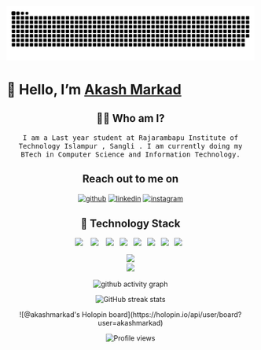 
<!--- AkashMarkad/AkashMarkad is a ✨ special ✨ repository because its `README.md` (this file) appears on your GitHub profile.
You can click the Preview link to take a look at your changes.  --->

<div align="center">
  <a href="https://github.com/AkashMarkad/">
  <img  src="https://github.com/1999AZZAR/1999AZZAR/blob/main/resources/img/grid-snake.svg" alt="snake" /></a>
</div>

# 👋 Hello, I’m [Akash Markad](https://github.com/AkashMarkad)
<!-- <h1 align="center"> Hi 👋, I'm Akash Markad</h1> -->
<p align="center">
    <a href="https://github.com/AkashMarkad"></a> 
</p>
<h2 align="center"> 👨‍💻 Who am I?</h2>

<p align="center">
  <samp>I am a Last year student at Rajarambapu Institute of Technology Islampur , Sangli . I am currently doing my BTech in Computer Science and Information Technology. 
</samp><br>
</p>


<h2 align="center">Reach out to me on </h2>

<div align="center">

[<img align="center" src='https://cdn.jsdelivr.net/npm/simple-icons@3.0.1/icons/github.svg' alt='github' height='40'>](https://github.com/AkashMarkad) 
[<img align="center" src='https://cdn.jsdelivr.net/npm/simple-icons@3.0.1/icons/linkedin.svg' alt='linkedin' height='40'>](https://www.linkedin.com/in/akash-markad-7218b4195/) 
[<img align="center" src='https://cdn.jsdelivr.net/npm/simple-icons@3.0.1/icons/instagram.svg' alt='instagram' height='40'>](https://www.instagram.com/akash_markad_001/) 

<!-- <a href="https://linkedin.com/in/akash-markad-7218b4195/" target="blank"><img align="center" src="https://raw.githubusercontent.com/rahuldkjain/github-profile-readme-generator/master/src/images/icons/Social/linked-in-alt.svg" alt="Akash Markad" height="30" width="40" /></a>
<a href="https://instagram.com/akash_markad_001" target="blank"><img align="center" src="https://raw.githubusercontent.com/rahuldkjain/github-profile-readme-generator/master/src/images/icons/Social/instagram.svg" alt="akash_markad_001" height="30" width="40" /></a>
 -->
</div>
<h2 align="center"> 🔭 Technology Stack</h2>

<p align="center">
  <img src="https://img.shields.io/badge/node.js%20-%2343853D.svg?&style=for-the-badge&logo=node.js&logoColor=white" />&nbsp;&nbsp;&nbsp;
    <img src="https://img.shields.io/badge/html5%20-%2343853D.svg?&style=for-the-badge&logo=html5&logoColor=white"     />&nbsp;&nbsp;&nbsp;
<img src="https://img.shields.io/badge/css3%20-%2343853D.svg?&style=for-the-badge&logo=css3&logoColor=white " />&nbsp;&nbsp;
<img src="https://img.shields.io/badge/javascript%20-%2343853D.svg?&style=for-the-badge&logo=javascript&logoColor=white " />&nbsp;&nbsp;
<img src="https://img.shields.io/badge/python%20-%2342853D.svg?&style=for-the-badge&logo=python&logoColor=white" />&nbsp;&nbsp; 
<img src="https://img.shields.io/badge/express%20-%2342853D.svg?&style=for-the-badge&logo=express&logoColor=white" />&nbsp;&nbsp;
<img src="https://img.shields.io/badge/mongodb%20-%2342853D.svg?&style=for-the-badge&logo=mongodb&logoColor=white" />&nbsp;&nbsp;
 <img src="https://img.shields.io/badge/java%20-%2342853D.svg?&style=for-the-badge&logo=java&logoColor=white" />&nbsp;&nbsp;
 </p>

<div align="center">
    <img src="https://github-readme-stats.vercel.app/api?username=AkashMarkad&count_private=true&show_icons=true&theme=tokyonight" />
</div>

<div align="center">
<img src="https://github-readme-stats.vercel.app/api/top-langs/?username=AkashMarkad&layout=compact&theme=react&count_private=false" />
</div>

 <div align="center">
     
![github activity graph](https://activity-graph.herokuapp.com/graph?username=AkashMarkad&theme=dracula&layout=compact&title_color=FF69B4&hide_border=true&area=true)
</div>
 

<div align="center">
    
![GitHub streak stats](https://github-readme-streak-stats.herokuapp.com/?user=AkashMarkad)  
</div>

<div align="center">
<!-- <h1> Hacktoberfest 2022 Badge Board</h1> -->
![@akashmarkad's Holopin board](https://holopin.io/api/user/board?user=akashmarkad)
  
</div>
    
<div align="center">
        
![Profile views](https://gpvc.arturio.dev/AkashMarkad)  
 </div>
